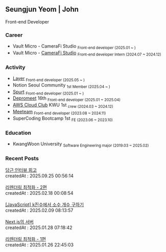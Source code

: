 ## Seungjun Yeom | John

Front-end Developer

### Career

- Vault Micro - CameraFi Studio <sub>Front-end developer (2025.01 ~ )</sub>
- Vault Micro - <a href="https://studio.camerafi.com/ko/about">CameraFi Studio</a> <sub>Front-end developer Intern (2024.07 ~ 2024.12)</sub>

### Activity

- <a href="https://www.layerapp.io/">Layer</a> <sub>Front-end developer (2025.05 ~ )</sub>
- Notion Seoul Community <sub>1st Member (2025.04 ~ )</sub>
- <a href="https://apps.apple.com/kr/app/spurt/id6743025568">Spurt</a> <sub>Front-end developer (2025.01 ~ )</sub>
- <a href="https://www.depromeet.com/about">Depromeet</a> 16th <sub>Front-end developer (2025.01 ~ 2025.04)</sub>
- <a href="https://aws.amazon.com/ko/developer/community/students/cloudclubs/?community-captains-all.sort-by=item.additionalFields.sortPosition&community-captains-all.sort-order=asc&awsf.filter-location=*all&awsf.filter-year=*all">AWS Cloud Club</a> KWU 1st <sub>crew (2024.03 ~ 2024.12)</sub>
- <a href="https://meeteam.co.kr">Meeteam</a> <sub>Front-end developer (2023.08 ~ 2024.11)</sub>
- SuperCoding Bootcamp 1st <sub>FE (2023.06 ~ 2023.10)</sub>

### Education

- KwangWoon University <sub>Software Engineering major (2019.03 ~ 2025.02)</sub>

<!-- <hr />
<!--[![Hits](https://hits.seeyoufarm.com/api/count/incr/badge.svg?url=https%3A%2F%2Fgithub.com%2Fprgmr99&count_bg=%2393D4D5&title_bg=%23555555&icon=&icon_color=%23E7E7E7&title=hits&edge_flat=false)](https://hits.seeyoufarm.com)-->
<!-- <a href="https://github.com/prgmr99/gitanimals">
  <img src="https://render.gitanimals.org/lines/prgmr99?pet-id=3" width="1000" height="160"/>
</a> -->

<!--[![GitGarden](https://gitgarden.marshallku.dev/?user_name=prgmr99)](https://github.com/marshallku/gitgarden) -->

### Recent Posts

<a href=https://yeomyeom.tistory.com/147>당근 인터뷰 회고 </a></br>
createdAt : 2025.09.25 00:56:14</br></br>
<a href=https://yeomyeom.tistory.com/146>리렌더링 최적화 - 2편</a></br>
createdAt : 2025.02.18 00:08:54</br></br>
<a href=https://yeomyeom.tistory.com/145>[JavaScript] k진수에서 소수 개수 구하기</a></br>
createdAt : 2025.02.09 08:13:57</br></br>
<a href=https://yeomyeom.tistory.com/144>Next.js의 서버</a></br>
createdAt : 2025.01.28 07:18:42</br></br>
<a href=https://yeomyeom.tistory.com/143>리렌더링 최적화 - 1편</a></br>
createdAt : 2025.01.26 22:45:03</br></br>

